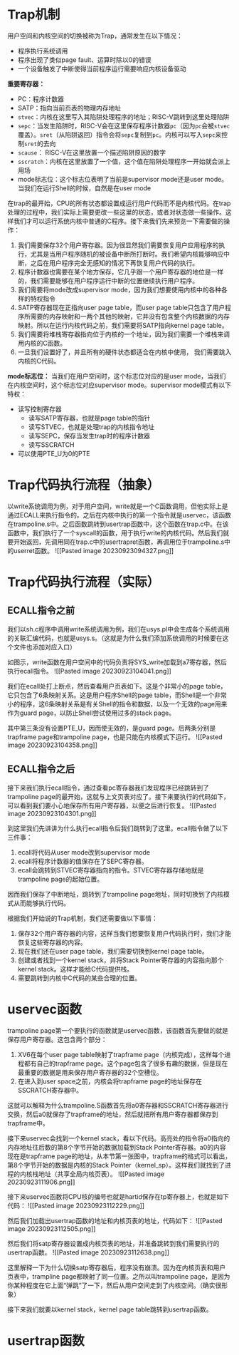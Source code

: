 # Trap机制
用户空间和内核空间的切换被称为Trap，通常发生在以下情况：
- 程序执行系统调用
- 程序出现了类似page fault、运算时除以0的错误
- 一个设备触发了中断使得当前程序运行需要响应内核设备驱动

**重要寄存器：**
- PC：程序计数器
- SATP：指向当前页表的物理内存地址
- `stvec`：内核在这里写入其陷阱处理程序的地址；RISC-V跳转到这里处理陷阱
- `sepc`：当发生陷阱时，RISC-V会在这里保存程序计数器`pc`（因为`pc`会被`stvec`覆盖）。`sret`（从陷阱返回）指令会将`sepc`复制到`pc`。内核可以写入`sepc`来控制`sret`的去向
- `scause`： RISC-V在这里放置一个描述陷阱原因的数字
- `sscratch`：内核在这里放置了一个值，这个值在陷阱处理程序一开始就会派上用场
- mode标志位：这个标志位表明了当前是supervisor mode还是user mode。当我们在运行Shell的时候，自然是在user mode

在trap的最开始，CPU的所有状态都设置成运行用户代码而不是内核代码。在trap处理的过程中，我们实际上需要更改一些这里的状态，或者对状态做一些操作。这样我们才可以运行系统内核中普通的C程序。接下来我们先来预览一下需要做的操作：
1. 我们需要保存32个用户寄存器。因为很显然我们需要恢复用户应用程序的执行，尤其是当用户程序随机的被设备中断所打断时。我们希望内核能够响应中断，之后在用户程序完全无感知的情况下再恢复用户代码的执行。
2. 程序计数器也需要在某个地方保存，它几乎跟一个用户寄存器的地位是一样的，我们需要能够在用户程序运行中断的位置继续执行用户程序。
3. 我们需要将mode改成supervisor mode，因为我们想要使用内核中的各种各样的特权指令
4. SATP寄存器现在正指向user page table，而user page table只包含了用户程序所需要的内存映射和一两个其他的映射，它并没有包含整个内核数据的内存映射。所以在运行内核代码之前，我们需要将SATP指向kernel page table。
5. 我们需要将堆栈寄存器指向位于内核的一个地址，因为我们需要一个堆栈来调用内核的C函数。
6. 一旦我们设置好了，并且所有的硬件状态都适合在内核中使用， 我们需要跳入内核的C代码。

**mode标志位：**
当我们在用户空间时，这个标志位对应的是user mode，当我们在内核空间时，这个标志位对应supervisor mode。supervisor mode模式有以下特权：
- 读写控制寄存器
	- 读写SATP寄存器，也就是page table的指针
	- 读写STVEC，也就是处理trap的内核指令地址
	- 读写SEPC，保存当发生trap时的程序计数器
	- 读写SSCRATCH
- 可以使用PTE_U为0的PTE

# Trap代码执行流程（抽象）
以write系统调用为例，对于用户空间，write就是一个C函数调用，但他实际上是通过ECALL来执行指令的。之后在内核中执行的第一个指令就是uservec，该函数在trampoline.s中。之后函数跳转到usertrap函数中，这个函数在trap.c中。在该函数中，我们执行了一个syscall的函数，用于执行write的内核代码。然后我们就要开始返回，先调用同在trap.c中的usertrapret函数，再调用位于trampoline.s中的userret函数。
![[Pasted image 20230923094327.png]]

# Trap代码执行流程（实际）
## ECALL指令之前
我们以sh.c程序中调用write系统调用为例，我们在usys.pl中会生成各个系统调用的关联汇编代码，也就是usys.s。（这就是为什么我们添加系统调用的时候要在这个文件也添加对应入口）

如图示，write函数在用户空间中的代码负责将SYS_write加载到a7寄存器，然后执行ecall指令。
![[Pasted image 20230923104041.png]]

我们在ecall处打上断点，然后查看用户页表如下。这是个非常小的page table，它只包含了6条映射关系。这是用户程序Shell的page table，而Shell是一个非常小的程序，这6条映射关系是有关Shell的指令和数据，以及一个无效的page用来作为guard page，以防止Shell尝试使用过多的stack page。

其中第三条没有设置PTE_U，因而使无效的，是guard page。后两条分别是trapframe page和trampoline page，也是只能在内核模式下运行。
![[Pasted image 20230923104358.png]]


## ECALL指令之后
接下来我们执行ecall指令，通过查看pc寄存器我们发现程序已经跳转到了trampoline page的最开始，这就与上文页表对应了。接下来要执行的代码如下，可以看到我们要小心地保存所有用户寄存器，以便之后进行恢复。
![[Pasted image 20230923104301.png]]

到这里我们先讲讲为什么执行ecall指令后我们跳转到了这里。ecall指令做了以下三件事：
1. ecall将代码从user mode改到supervisor mode
2. ecall将程序计数器的值保存在了SEPC寄存器。
3. ecall会跳转到STVEC寄存器指向的指令。STVEC寄存器存储地就是trampoline page的起始位置。

因而我们保存了中断地址，跳转到了trampoline page地址，同时切换到了内核模式从而能够执行代码。

根据我们开始说的Trap机制，我们还需要做以下事情：
1. 保存32个用户寄存器的内容，这样当我们想要恢复用户代码执行时，我们才能恢复这些寄存器的内容。
2. 现在我们还在user page table，我们需要切换到kernel page table。
3. 创建或者找到一个kernel stack，并将Stack Pointer寄存器的内容指向那个kernel stack。这样才能给C代码提供栈。
4. 需要跳转到内核中C代码的某些合理的位置。

# uservec函数
trampoline page第一个要执行的函数就是uservec函数，该函数首先要做的就是保存用户寄存器。这包含两个部分：
1. XV6在每个user page table映射了trapframe page（内核完成），这样每个进程都有自己的trapframe page。这个page包含了很多有趣的数据，但是现在最重要的数据是用来保存用户寄存器的32个空槽位。
2. 在进入到user space之前，内核会将trapframe page的地址保存在SSCRATCH寄存器中。

这就可以解释为什么trampoline.S函数首先将a0寄存器和SSCRATCH寄存器进行交换，然后a0就保存了trapframe的地址，然后就把所有用户寄存器都保存到trapframe中。

接下来uservec会找到一个kernel stack，看以下代码。高亮处的指令将a0指向的内存地址往后数的第8个字节开始的数据加载到Stack Pointer寄存器。a0的内容现在是trapframe page的地址，从本节第一张图中，trapframe的格式可以看出，第8个字节开始的数据是内核的Stack Pointer（kernel_sp）。这样我们就找到了进程的内核栈地址（共享全局内核页表）。
![[Pasted image 20230923111906.png]]

接下来uservec函数将CPU核的编号也就是hartid保存在tp寄存器上，也就是如下代码：
![[Pasted image 20230923112229.png]]

然后我们加载出usertrap函数的地址和内核页表的地址，代码如下：
![[Pasted image 20230923112505.png]]

然后我们将satp寄存器设置成内核页表的地址，并准备跳转到我们需要执行的usertrap函数。
![[Pasted image 20230923112638.png]]

这里解释一下为什么切换satp寄存器后，程序没有崩溃。因为在内核页表和用户页表中，trampline page都映射了同一位置。之所以叫trampoline page，是因为你某种程度在它上面“弹跳”了一下，然后从用户空间走到了内核空间。（确实很形象）

接下来我们就要以kernel stack，kernel page table跳转到usertrap函数。

# usertrap函数
